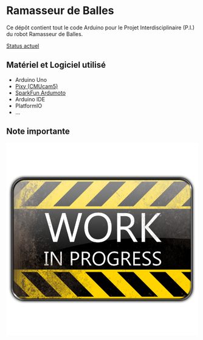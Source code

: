 # Ramasseur de Balles

Ce dépôt contient tout le code Arduino pour le Projet Interdisciplinaire (P.I.) du robot Ramasseur de Balles.

[Status actuel](https://youtu.be/uZ4I8Q4iOM0)

## Matériel et Logiciel utilisé

- Arduino Uno
- [Pixy (CMUcam5)](http://charmedlabs.com/default/pixy-cmucam5/)
- [SparkFun Ardumoto](https://www.sparkfun.com/products/9815)
- Arduino IDE
- PlatformIO
- …

## Note importante

![Travail en cours…](Images/work.png)
